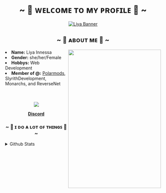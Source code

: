 <h1 align="center">~ 💖 ᴡᴇʟᴄᴏᴍᴇ ᴛᴏ ᴍʏ ᴘʀᴏꜰɪʟᴇ 💖 ~</h1>

<p align="center"> 
  <a href="https://discord.com/users/693357228413026356"><img src="https://i1.sndcdn.com/visuals-000777380260-kwILgk-t1240x260.jpg" alt="Liya Banner"></a> 
</p>

 <div>
<h2 align="center">~ 🎀 ᴀʙᴏᴜᴛ ᴍᴇ 🎀 ~</h2>
  <div align="center">
<img src="https://pbs.twimg.com/media/FfyOR5PX0AApURP.jpg" align="right" width="300" height="450">
  </div>
<li>
 <b>Name:</b> Liya Innessa
</li>
<li>
<b>Gender:</b> she/her/Female 
</li>
<li>
<b>Hobbys:</b> Web Development
</li>
<li>
<b>Member of @:</b> <a href ="https://polarmods.com">Polarmods</a>, SlyrithDevelopment, Monarchs, and ReverseNet
</li>
</div>
<br><br><br>
<div align="center">
  <img src="https://user-images.githubusercontent.com/82108363/203694256-7e39e4ea-3b2e-4ed1-a0f4-6c7935d90d1d.png" align="center">
<p align="center">
  <strong><a href="https://discord.gg/nYXzaUS">Discord</a></strong>
</p>
  <h3 align="center">~ 🐧 ɪ ᴅᴏ ᴀ ʟᴏᴛ ᴏꜰ ᴛʜɪɴɢꜱ 🐧 ~</h3>
</div>

<details>
<summary>Github Stats</summary>

[![Liya](https://github-readme-stats.vercel.app/api?username=slyrith&show_icons=true&theme=dark#gh-dark-mode-only)](https://github.com/anuraghazra/github-readme-stats#gh-dark-mode-only) [![Top Langs](https://github-readme-stats.vercel.app/api/top-langs/?username=slyrith)](https://github.com/anuraghazra/github-readme-stats)
</details>
